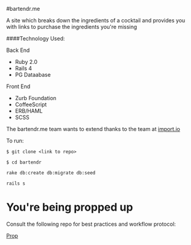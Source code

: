 #bartendr.me

A site which breaks down the ingredients of a cocktail and provides you with links to purchase the ingredients you're missing

####Technology Used:

Back End
- Ruby 2.0  
- Rails 4  
- PG Dataabase 

Front End
- Zurb Foundation  
- CoffeeScript  
- ERB/HAML  
- SCSS  


The bartendr.me team wants to extend thanks to the team at [import.io](import.io)



To run:
```
$ git clone <link to repo>
```

```
$ cd bartendr
```
```
rake db:create db:migrate db:seed
```
```
rails s
```






You're being propped up
============================

Consult the following repo for best practices and workflow protocol:

[Prop](https://github.com/NathanielWroblewski/prop)
